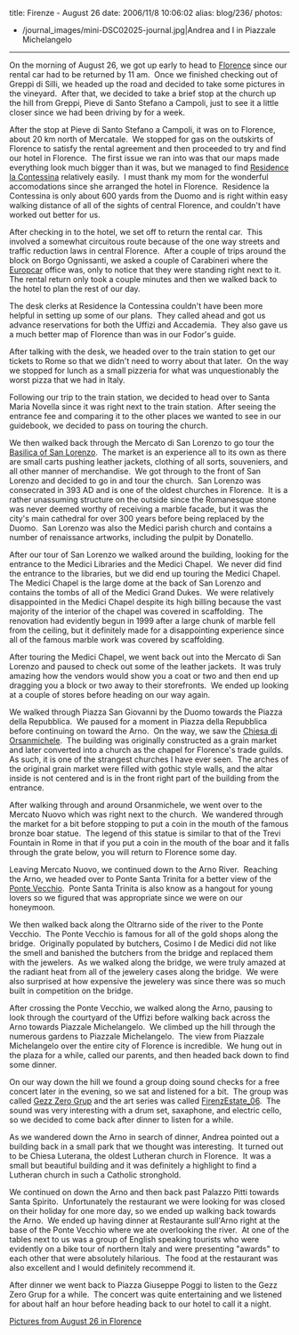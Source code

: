 title: Firenze - August 26
date: 2006/11/8 10:06:02
alias: blog/236/
photos:
- /journal_images/mini-DSC02025-journal.jpg|Andrea and I in Piazzale Michelangelo
---
On the morning of August 26, we got up early to head to [Florence](http://en.wikipedia.org/wiki/Florence) since our rental car had to be returned by 11 am.  Once we finished checking out of Greppi di Silli, we headed up the road and decided to take some pictures in the vineyard.  After that, we decided to take a brief stop at the church up the hill from Greppi, Pieve di Santo Stefano a Campoli, just to see it a little closer since we had been driving by for a week. 

After the stop at Pieve di Santo Stefano a Campoli, it was on to Florence, about 20 km north of Mercatale.  We stopped for gas on the outskirts of Florence to satisfy the rental agreement and then proceeded to try and find our hotel in Florence.  The first issue we ran into was that our maps made everything look much bigger than it was, but we managed to find [Residence la Contessina](http://www.lacontessina.it/) relatively easily.  I must thank my mom for the wonderful accomodations since she arranged the hotel in Florence.  Residence la Contessina is only about 600 yards from the Duomo and is right within easy walking distance of all of the sights of central Florence, and couldn't have worked out better for us.

After checking in to the hotel, we set off to return the rental car.  This involved a somewhat circuitous route because of the one way streets and traffic reduction laws in central Florence.  After a couple of trips around the block on Borgo Ognissanti, we asked a couple of Carabineri where the [Europcar](http://www.europcar.com/) office was, only to notice that they were standing right next to it.  The rental return only took a couple minutes and then we walked back to the hotel to plan the rest of our day.

The desk clerks at Residence la Contessina couldn't have been more helpful in setting up some of our plans.  They called ahead and got us advance reservations for both the Uffizi and Accademia.  They also gave us a much better map of Florence than was in our Fodor's guide.

After talking with the desk, we headed over to the train station to get our tickets to Rome so that we didn't need to worry about that later.  On the way we stopped for lunch as a small pizzeria for what was unquestionably the worst pizza that we had in Italy.

Following our trip to the train station, we decided to head over to Santa Maria Novella since it was right next to the train station.  After seeing the entrance fee and comparing it to the other places we wanted to see in our guidebook, we decided to pass on touring the church.

We then walked back through the Mercato di San Lorenzo to go tour the [Basilica of San Lorenzo](http://en.wikipedia.org/wiki/Basilica_di_San_Lorenzo_di_Firenze).  The market is an experience all to its own as there are small carts pushing leather jackets, clothing of all sorts, souveniers, and all other manner of merchandise.  We got through to the front of San Lorenzo and decided to go in and tour the church.  San Lorenzo was consecrated in 393 AD and is one of the oldest churches in Florence.  It is a rather unassuming structure on the outside since the Romanesque stone was never deemed worthy of receiving a marble facade, but it was the city's main cathedral for over 300 years before being replaced by the Duomo.  San Lorenzo was also the Medici parish church and contains a number of renaissance artworks, including the pulpit by Donatello.

After our tour of San Lorenzo we walked around the building, looking for the entrance to the Medici Libraries and the Medici Chapel.  We never did find the entrance to the libraries, but we did end up touring the Medici Chapel.  The Medici Chapel is the large dome at the back of San Lorenzo and contains the tombs of all of the Medici Grand Dukes.  We were relatively disappointed in the Medici Chapel despite its high billing because the vast majority of the interior of the chapel was covered in scaffolding.  The renovation had evidently begun in 1999 after a large chunk of marble fell from the ceiling, but it definitely made for a disappointing experience since all of the famous marble work was covered by scaffolding.

After touring the Medici Chapel, we went back out into the Mercato di San Lorenzo and paused to check out some of the leather jackets.  It was truly amazing how the vendors would show you a coat or two and then end up dragging you a block or two away to their storefronts.  We ended up looking at a couple of stores before heading on our way again.

We walked through Piazza San Giovanni by the Duomo towards the Piazza della Repubblica.  We paused for a moment in Piazza della Repubblica before continuing on toward the Arno.  On the way, we saw the [Chiesa di Orsanmichele](http://en.wikipedia.org/wiki/Orsanmichele).  The building was originally constructed as a grain market and later converted into a church as the chapel for Florence's trade guilds.  As such, it is one of the strangest churches I have ever seen.  The arches of the original grain market were filled with gothic style walls, and the altar inside is not centered and is in the front right part of the building from the entrance. 

After walking through and around Orsanmichele, we went over to the Mercato Nuovo which was right next to the church.  We wandered through the market for a bit before stopping to put a coin in the mouth of the famous bronze boar statue.  The legend of this statue is similar to that of the Trevi Fountain in Rome in that if you put a coin in the mouth of the boar and it falls through the grate below, you will return to Florence some day.

Leaving Mercato Nuovo, we continued down to the Arno River.  Reaching the Arno, we headed over to Ponte Santa Trinita for a better view of the [Ponte Vecchio](http://en.wikipedia.org/wiki/Ponte_Vecchio).  Ponte Santa Trinita is also know as a hangout for young lovers so we figured that was appropriate since we were on our honeymoon. 

We then walked back along the Oltrarno side of the river to the Ponte Vecchio.  The Ponte Vecchio is famous for all of the gold shops along the bridge.  Originally populated by butchers, Cosimo I de Medici did not like the smell and banished the butchers from the bridge and replaced them with the jewelers.  As we walked along the bridge, we were truly amazed at the radiant heat from all of the jewelery cases along the bridge.  We were also surprised at how expensive the jewelery was since there was so much built in competition on the bridge. 

After crossing the Ponte Vecchio, we walked along the Arno, pausing to look through the courtyard of the Uffizi before walking back across the Arno towards Piazzale Michelangelo.  We climbed up the hill through the numerous gardens to Piazzale Michelangelo.  The view from Piazzale Michelangelo over the entire city of Florence is incredible.  We hung out in the plaza for a while, called our parents, and then headed back down to find some dinner. 

On our way down the hill we found a group doing sound checks for a free concert later in the evening, so we sat and listened for a bit.  The group was called [Gezz Zero Grup](http://www.scanner.it/gezz/) and the art series was called [FirenzEstate_06](http://www.firenzestate.com/).  The sound was very interesting with a drum set, saxaphone, and electric cello, so we decided to come back after dinner to listen for a while.

As we wandered down the Arno in search of dinner, Andrea pointed out a building back in a small park that we thought was interesting.  It turned out to be Chiesa Luterana, the oldest Lutheran church in Florence.  It was a small but beautiful building and it was definitely a highlight to find a Lutheran church in such a Catholic stronghold. 

We continued on down the Arno and then back past Palazzo Pitti towards Santa Spirito.  Unfortunately the restaurant we were looking for was closed on their holiday for one more day, so we ended up walking back towards the Arno.  We ended up having dinner at Restaurante sull'Arno right at the base of the Ponte Vecchio where we ate overlooking the river.  At one of the tables next to us was a group of English speaking tourists who were evidently on a bike tour of northern Italy and were presenting "awards" to each other that were absolutely hilarious.  The food at the restaurant was also excellent and I would definitely recommend it.

After dinner we went back to Piazza Giuseppe Poggi to listen to the Gezz Zero Grup for a while.  The concert was quite entertaining and we listened for about half an hour before heading back to our hotel to call it a night.

[Pictures from August 26 in Florence](PhotoAlbum.aspx?ID=ITALY2006-DAY7)
